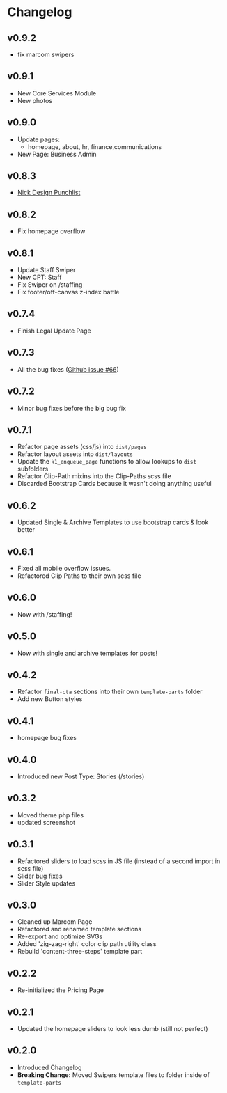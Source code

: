 # Changelog

## v0.9.2

- fix marcom swipers

## v0.9.1

- New Core Services Module
- New photos

## v0.9.0

- Update pages:
  - homepage, about, hr, finance,communications
- New Page: Business Admin

## v0.8.3

- [Nick Design Punchlist](https://github.com/kingdom-one/k1-theme-v2/issues/83)

## v0.8.2

- Fix homepage overflow

## v0.8.1

- Update Staff Swiper
- New CPT: Staff
- Fix Swiper on /staffing
- Fix footer/off-canvas z-index battle

## v0.7.4

- Finish Legal Update Page

## v0.7.3

- All the bug fixes ([Github issue #66](https://github.com/kingdom-one/k1-theme-v2/issues/66))

## v0.7.2

- Minor bug fixes before the big bug fix

## v0.7.1

- Refactor page assets (css/js) into `dist/pages`
- Refactor layout assets into `dist/layouts`
- Update the `k1_enqueue_page` functions to allow lookups to `dist` subfolders
- Refactor Clip-Path mixins into the Clip-Paths scss file
- Discarded Bootstrap Cards because it wasn't doing anything useful

## v0.6.2

- Updated Single & Archive Templates to use bootstrap cards & look better

## v0.6.1

- Fixed all mobile overflow issues.
- Refactored Clip Paths to their own scss file

## v0.6.0

- Now with /staffing!

## v0.5.0

- Now with single and archive templates for posts!

## v0.4.2

- Refactor `final-cta` sections into their own `template-parts` folder
- Add new Button styles

## v0.4.1

- homepage bug fixes

## v0.4.0

- Introduced new Post Type: Stories (/stories)

## v0.3.2

- Moved theme php files
- updated screenshot

## v0.3.1

- Refactored sliders to load scss in JS file (instead of a second import in scss file)
- Slider bug fixes
- Slider Style updates

## v0.3.0

- Cleaned up Marcom Page
- Refactored and renamed template sections
- Re-export and optimize SVGs
- Added 'zig-zag-right' color clip path utility class
- Rebuild 'content-three-steps' template part

## v0.2.2

- Re-initialized the Pricing Page

## v0.2.1

- Updated the homepage sliders to look less dumb (still not perfect)

## v0.2.0

- Introduced Changelog
- **Breaking Change:** Moved Swipers template files to folder inside of `template-parts`
